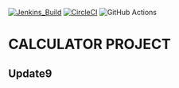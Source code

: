 [![Jenkins_Build](http://82a7d4da.ngrok.io/buildStatus/icon?job=calculator-cicd-pipeline)](http://82a7d4da.ngrok.io/job/calculator-cicd-pipeline/)
[![CircleCI](https://circleci.com/gh/avijitpal9/calculator-cicd.svg?style=svg)](https://circleci.com/gh/avijitpal9/calculator-cicd)
![GitHub Actions](https://github.com/avijitpal9/calculator-cicd/workflows/Continious%20Integration/badge.svg)
# CALCULATOR PROJECT
## Update9
